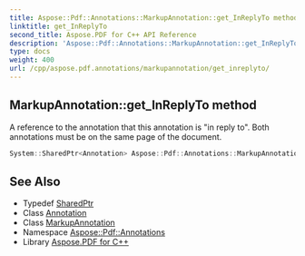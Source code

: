 ```yaml
---
title: Aspose::Pdf::Annotations::MarkupAnnotation::get_InReplyTo method
linktitle: get_InReplyTo
second_title: Aspose.PDF for C++ API Reference
description: 'Aspose::Pdf::Annotations::MarkupAnnotation::get_InReplyTo method. A reference to the annotation that this annotation is "in reply to". Both annotations must be on the same page of the document in C++.'
type: docs
weight: 400
url: /cpp/aspose.pdf.annotations/markupannotation/get_inreplyto/
---
```

## MarkupAnnotation::get_InReplyTo method


A reference to the annotation that this annotation is "in reply to". Both annotations must be on the same page of the document.

```cpp
System::SharedPtr<Annotation> Aspose::Pdf::Annotations::MarkupAnnotation::get_InReplyTo()
```

## See Also

* Typedef [SharedPtr](../../../system/sharedptr/)
* Class [Annotation](../../annotation/)
* Class [MarkupAnnotation](../)
* Namespace [Aspose::Pdf::Annotations](../../)
* Library [Aspose.PDF for C++](../../../)
